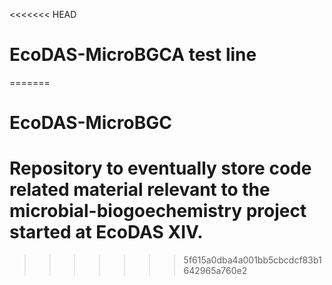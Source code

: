 <<<<<<< HEAD
# EcoDAS-MicroBGCA test line
=======
# EcoDAS-MicroBGC
# Repository to eventually store code related material relevant to the microbial-biogoechemistry project started at EcoDAS XIV. 
>>>>>>> 5f615a0dba4a001bb5cbcdcf83b1642965a760e2

